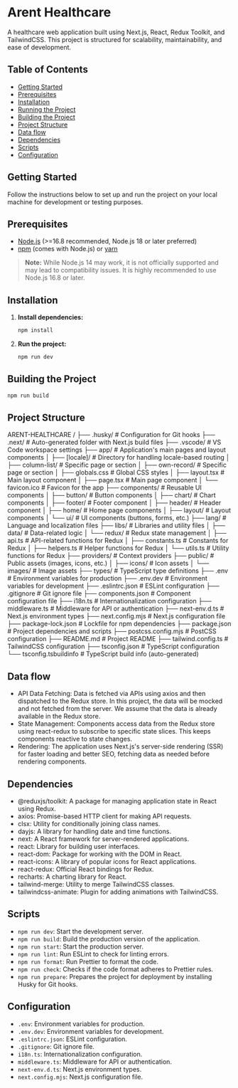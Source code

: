 # Arent Healthcare

A healthcare web application built using Next.js, React, Redux Toolkit, and TailwindCSS. This project is structured for scalability, maintainability, and ease of development.

## Table of Contents

- [Getting Started](#getting-started)
- [Prerequisites](#prerequisites)
- [Installation](#installation)
- [Running the Project](#running-the-project)
- [Building the Project](#building-the-project)
- [Project Structure](#project-structure)
- [Data flow](#data-flow)
- [Dependencies](#dependencies)
- [Scripts](#scripts)
- [Configuration](#configuration)

## Getting Started

Follow the instructions below to set up and run the project on your local machine for development or testing purposes.

## Prerequisites

- [Node.js](https://nodejs.org/) (>=16.8 recommended, Node.js 18 or later preferred)
- [npm](https://www.npmjs.com/) (comes with Node.js) or [yarn](https://yarnpkg.com/)

> **Note:** While Node.js 14 may work, it is not officially supported and may lead to compatibility issues. It is highly recommended to use Node.js 16.8 or later.

## Installation

1. **Install dependencies:**
   ```bash
   npm install
   ```
2. **Run the project:**
   ```bash
   npm run dev
   ```

## Building the Project

```bash
npm run build
```

## Project Structure

ARENT-HEALTHCARE    /
├── .husky/               # Configuration for Git hooks
├── .next/                # Auto-generated folder with Next.js build files
├── .vscode/              # VS Code workspace settings
├── app/                  # Application's main pages and layout components
│   ├── [locale]/         # Directory for handling locale-based routing
│   ├── column-list/      # Specific page or section
│   ├── own-record/       # Specific page or section
│   ├── globals.css       # Global CSS styles
│   ├── layout.tsx        # Main layout component
│   ├── page.tsx          # Main page component
│   └── favicon.ico       # Favicon for the app
├── components/           # Reusable UI components
│   ├── button/           # Button components
│   ├── chart/            # Chart components
│   ├── footer/           # Footer component
│   ├── header/           # Header component
│   ├── home/             # Home page components
│   ├── layout/           # Layout components
│   └── ui/               # UI components (buttons, forms, etc.)
├── lang/                 # Language and localization files
├── libs/                 # Libraries and utility files
│   ├── data/             # Data-related logic
│   └── redux/            # Redux state management
│       ├── api.ts        # API-related functions for Redux
│       ├── constants.ts  # Constants for Redux
│       ├── helpers.ts    # Helper functions for Redux
│       └── utils.ts      # Utility functions for Redux
├── providers/            # Context providers
├── public/               # Public assets (images, icons, etc.)
│   ├── icons/            # Icon assets
│   └── images/           # Image assets
├── types/                # TypeScript type definitions
├── .env                  # Environment variables for production
├── .env.dev              # Environment variables for development
├── .eslintrc.json        # ESLint configuration
├── .gitignore            # Git ignore file
├── components.json       # Component configuration file
├── i18n.ts               # Internationalization configuration
├── middleware.ts         # Middleware for API or authentication
├── next-env.d.ts         # Next.js environment types
├── next.config.mjs       # Next.js configuration file
├── package-lock.json     # Lockfile for npm dependencies
├── package.json          # Project dependencies and scripts
├── postcss.config.mjs    # PostCSS configuration
├── README.md             # Project README
├── tailwind.config.ts    # TailwindCSS configuration
├── tsconfig.json         # TypeScript configuration
└── tsconfig.tsbuildinfo  # TypeScript build info (auto-generated)

## Data flow

- API Data Fetching: Data is fetched via APIs using axios and then dispatched to the Redux store. In this project, the data will be mocked and not fetched from the server. We assume that the data is already available in the Redux store.
- State Management: Components access data from the Redux store using react-redux to subscribe to specific state slices. This keeps components reactive to state changes.
- Rendering: The application uses Next.js's server-side rendering (SSR) for faster loading and better SEO, fetching data as needed before rendering components.

## Dependencies

- @reduxjs/toolkit: A package for managing application state in React using Redux.  
- axios: Promise-based HTTP client for making API requests.
- clsx: Utility for conditionally joining class names.
- dayjs: A library for handling date and time functions.      
- next: A React framework for server-rendered applications.
- react: Library for building user interfaces.
- react-dom: Package for working with the DOM in React.
- react-icons: A library of popular icons for React applications.
- react-redux: Official React bindings for Redux.
- recharts: A charting library for React.
- tailwind-merge: Utility to merge TailwindCSS classes.
- tailwindcss-animate: Plugin for adding animations with TailwindCSS.

## Scripts

- `npm run dev`: Start the development server.
- `npm run build`: Build the production version of the application.
- `npm run start`: Start the production server.
- `npm run lint`: Run ESLint to check for linting errors.
- `npm run format`: Run Prettier to format the code.
- `npm run check`: Checks if the code format adheres to Prettier rules.
- `npm run prepare`: Prepares the project for deployment by installing Husky for Git hooks.

## Configuration

- `.env`: Environment variables for production.
- `.env.dev`: Environment variables for development.
- `.eslintrc.json`: ESLint configuration.
- `.gitignore`: Git ignore file.
- `i18n.ts`: Internationalization configuration.
- `middleware.ts`: Middleware for API or authentication.
- `next-env.d.ts`: Next.js environment types.
- `next.config.mjs`: Next.js configuration file.